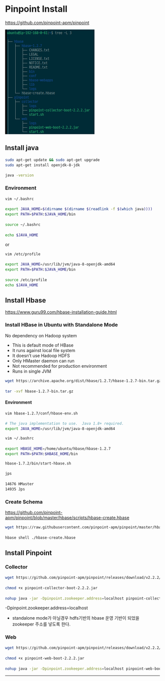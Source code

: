 
# Pinpoint Install

https://github.com/pinpoint-apm/pinpoint

![pinpoint-infra-tree](./img/pinpoint-infra-tree.png)

## Install java

```bash
sudo apt-get update && sudo apt-get upgrade
sudo apt-get install openjdk-8-jdk

java -version
```

### Environment

```bash
vim ~/.bashrc

export JAVA_HOME=$(dirname $(dirname $(readlink -f $(which java))))
export PATH=$PATH:$JAVA_HOME/bin

source ~/.bashrc

echo $JAVA_HOME
```

or

```bash
vim /etc/profile

export JAVA_HOME=/usr/lib/jvm/java-8-openjdk-amd64
export PATH=$PATH:$JAVA_HOME/bin

source /etc/profile
echo $JAVA_HOME
```

## Install Hbase
https://www.guru99.com/hbase-installation-guide.html

### Install HBase in Ubuntu with Standalone Mode
No dependency on Hadoop system

- This is default mode of HBase
- It runs against local file system
- It doesn’t use Hadoop HDFS
- Only HMaster daemon can run
- Not recommended for production environment
- Runs in single JVM

```bash
wget https://archive.apache.org/dist/hbase/1.2.7/hbase-1.2.7-bin.tar.gz

tar -xvf hbase-1.2.7-bin.tar.gz
```

#### Environment

```bash
vim hbase-1.2.7/conf/hbase-env.sh

# The java implementation to use.  Java 1.8+ required.
export JAVA_HOME=/usr/lib/jvm/java-8-openjdk-amd64
```

```bash
vim ~/.bashrc

export HBASE_HOME=/home/ubuntu/hbase/hbase-1.2.7
export PATH=$PATH:$HBASE_HOME/bin
```

```bash
hbase-1.7.2/bin/start-hbase.sh

jps

14676 HMaster
14935 Jps
```

### Create Schema

https://github.com/pinpoint-apm/pinpoint/blob/master/hbase/scripts/hbase-create.hbase

```bash
wget https://raw.githubusercontent.com/pinpoint-apm/pinpoint/master/hbase/scripts/hbase-create.hbase

hbase shell ./hbase-create.hbase
```

## Install Pinpoint 

### Collector

```bash
wget https://github.com/pinpoint-apm/pinpoint/releases/download/v2.2.2/pinpoint-collector-boot-2.2.2.jar

chmod +x pinpoint-collector-boot-2.2.2.jar

nohup java -jar -Dpinpoint.zookeeper.address=localhost pinpoint-collector-boot-2.2.2.jar > /dev/null 2>&1 &
```

-Dpinpoint.zookeeper.address=localhost
- standalone mode가 아닐경우 hdfs기반의 hbase 운영 기반이 되었을 zookeeper 주소를 넣도록 한다.

### Web

```bash
wget https://github.com/pinpoint-apm/pinpoint/releases/download/v2.2.2/pinpoint-web-boot-2.2.2.jar

chmod +x pinpoint-web-boot-2.2.2.jar

nohup java -jar -Dpinpoint.zookeeper.address=localhost pinpoint-web-boot-2.2.2.jar >/dev/null 2>&1 &
```

---

